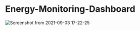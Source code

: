 # Energy-Monitoring-Dashboard

![Screenshot from 2021-09-03 17-22-25](https://user-images.githubusercontent.com/54357950/132001032-2110e56b-8907-4514-aafb-d43852ef0614.png)


